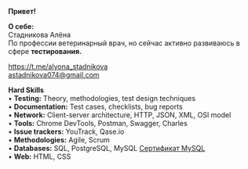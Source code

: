 **Привет!**

**О себе:**  
Стадникова Алёна  
По профессии ветеринарный врач, но сейчас активно развиваюсь в сфере **тестирования.**   

https://t.me/alyona_stadnikova  
astadnikova074@gmail.com

**Hard Skills**  
• **Testing:** Theory, methodologies, test design techniques  
• **Documentation:** Test cases, checklists, bug reports  
• **Network:** Client-server architecture, HTTP, JSON, XML, OSI model  
• **Tools:** Chrome DevTools, Postman, Swagger, Charles  
• **Issue trackers:** YouTrack, Qase.io  
• **Methodologies:** Agile, Scrum  
• **Databases:** SQL, PostgreSQL, MySQL [Сертификат MySQL](https://drive.google.com/file/d/126GSz-NtdOFpT-a7fKFKU5xms8HxN1gQ/view?usp=sharing)  
• **Web:** HTML, CSS  

<!---
AlyonaS-QA/AlyonaS-QA is a ✨ special ✨ repository because its `README.md` (this file) appears on your GitHub profile.
You can click the Preview link to take a look at your changes.
--->

